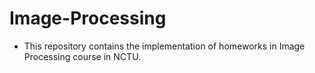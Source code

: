 # Image-Processing
- This repository contains the implementation of homeworks in Image Processing course in NCTU.
